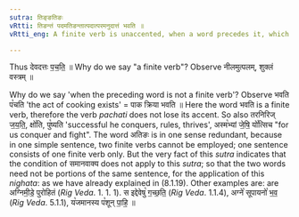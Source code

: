 ```yaml
---
sutra: तिङ्ङतिङः
vRtti: तिङन्तं पदमतिङन्तात्पदात्परमनुदात्तं भवति ॥
vRtti_eng: A finite verb is unaccented, when a word precedes it, which is not a finite verb.

---
```

Thus देवदत्तः प॒च॒ति॒ ॥ Why do we say "a finite verb"? Observe नीलमुत्पलम्, शुक्लं वस्त्रम् ॥

Why do we say 'when the preceding word is not a finite verb'? Observe भवति प꣡चति 'the act of cooking exists' = पाक क्रिया भवति ॥ Here the word भवति is a finite verb, therefore the verb _pachati_ does not lose its accent. So also तरनिरिज् ज॒य॒ति॒, क्षो꣡ति, पु꣡ष्यति 'successful he conquers, rules, thrives', अस्म꣡भ्यां जे॒षि॒ यो꣡त्सिच "for us conquer and fight". The word अतिङः is in one sense redundant, because in one simple sentence, two finite verbs cannot be employed; one sentence consists of one finite verb only. But the very fact of this _sutra_ indicates that the condition of समानवाक्य does not apply to this _sutra_; so that the two words need not be portions of the same sentence, for the application of this _nighata_: as we have already explained in (8.1.19). Other examples are: are अग्निमी॒डे॒ पुरोहितं (_Rig_ _Veda_. 1. 1. 1). स इद्देवेषु꣡ ग॒च्छ॒ति॒ (_Rig_ _Veda_. 1.1.4), अग्ने꣡ सूपायनो꣡ भ॒व॒ (_Rig_ _Veda_. 5.1.1), य꣡जमानस्य प꣡शून् पा॒हि॒ ॥
